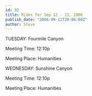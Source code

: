 ```yaml
---
id: 92
title: Rides for Sep 12 - 13, 2006
publish_date: "2006-09-11T20:06:00Z"
author: Steve
---
```

TUESDAY: Fourmile Canyon

Meeting Time: 12:10p

Meeting Place: Humanities

WEDNESDAY: Sunshine Canyon

Meeting Time: 12:10p

Meeting Place: Humanities
